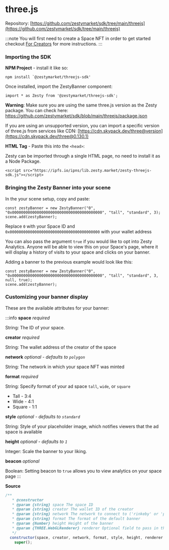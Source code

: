 # three.js

Repository: [https://github.com/zestymarket/sdk/tree/main/threejs](https://github.com/zestymarket/sdk/tree/main/threejs)

:::note
You will first need to create a Space NFT in order to get started checkout [For Creators](../../create-space.md) for more instructions.
:::


### Importing the SDK

**NPM Project** - install it like so:

```
npm install `@zestymarket/threejs-sdk'
```

Once installed, import the ZestyBanner component:

```
import * as Zesty from '@zestymarket/threejs-sdk';
```

**Warning**: Make sure you are using the same three.js version as the Zesty package. You can check here: https://github.com/zestymarket/sdk/blob/main/threejs/package.json

If you are using an unsupported version, you can import a specific version of three.js from services like CDN: [https://cdn.skypack.dev/three@version](https://cdn.skypack.dev/three@0.130.1)

**HTML Tag** - Paste this into the `<head>`:

Zesty can be imported through a single HTML page, no need to install it as a Node Package.

```
<script src="https://ipfs.io/ipns/lib.zesty.market/zesty-threejs-sdk.js"></script>
```

### Bringing the Zesty Banner into your scene

In the your scene setup, copy and paste:

```
const zestyBanner = new ZestyBanner("0", "0x0000000000000000000000000000000000000000", "tall", "standard", 3);
scene.add(zestyBanner);
```
Replace `0` with your Space ID and  `0x0000000000000000000000000000000000000000` with your wallet address

You can also pass the argument `true` if you would like to opt into Zesty Analytics. Anyone will be able to view this on your Space's page, where it will display a history of visits to your space and clicks on your banner.

Adding a banner to the previous example would look like this:

```
const zestyBanner = new ZestyBanner("0", "0x0000000000000000000000000000000000000000", "tall", "standard", 3, null, true);
scene.add(zestyBanner);
```

### Customizing your banner display

These are the available attributes for your banner:

:::info
**space**
*required*

String: The ID of your space.

**creator**
*required*

String: The wallet address of the creator of the space

**network**
*optional - defaults to `polygon`*

String: The network in which your space NFT was minted

**format**
*required*

String: Specify format of your ad space `tall`, `wide`, or `square`

- Tall - 3:4
- Wide - 4:1
- Square - 1:1

**style**
*optional - defaults to `standard`*

String: Style of your placeholder image, which notifies viewers that the ad space is available

**height**
*optional - defaults to `1`*

Integer: Scale the banner to your liking.

**beacon**
*optional*

Boolean: Setting beacon to `true` allows you to view analytics on your space page
:::

**Source**

```javascript
/**
   * @constructor
   * @param {string} space The space ID
   * @param {string} creator The wallet ID of the creator
   * @param {string} network The network to connect to ('rinkeby' or 'polygon')
   * @param {string} format The format of the default banner
   * @param {Number} height Height of the banner
   * @param {THREE.WebGLRenderer} renderer Optional field to pass in the WebGLRenderer in a WebXR project
   */
  constructor(space, creator, network, format, style, height, renderer = null, beacon = false) {
    super();
```